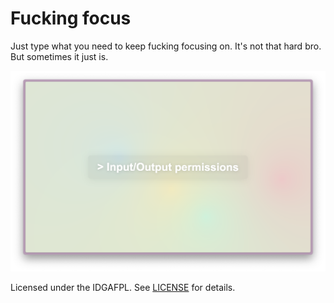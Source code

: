 # Fucking focus

Just type what you need to keep fucking focusing on. It's not that hard bro. But sometimes it just is.

<div align="center">
  <img src="assets/app.png" alt="App Screenshot" style="max-width: 100%; height: auto;" />
</div>

Licensed under the IDGAFPL. See [LICENSE](LICENSE) for details. 

